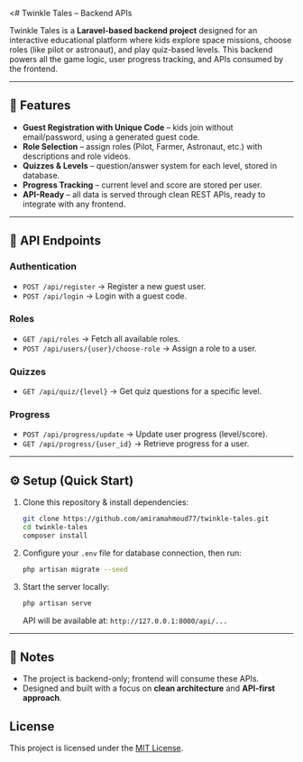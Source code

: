 <# Twinkle Tales – Backend APIs

Twinkle Tales is a **Laravel-based backend project** designed for an interactive educational platform where kids explore space missions, choose roles (like pilot or astronaut), and play quiz-based levels.
This backend powers all the game logic, user progress tracking, and APIs consumed by the frontend.

---

## 🚀 Features

* **Guest Registration with Unique Code** – kids join without email/password, using a generated guest code.
* **Role Selection** – assign roles (Pilot, Farmer, Astronaut, etc.) with descriptions and role videos.
* **Quizzes & Levels** – question/answer system for each level, stored in database.
* **Progress Tracking** – current level and score are stored per user.
* **API-Ready** – all data is served through clean REST APIs, ready to integrate with any frontend.

---

## 📌 API Endpoints

### Authentication

* `POST /api/register` → Register a new guest user.
* `POST /api/login` → Login with a guest code.

### Roles

* `GET /api/roles` → Fetch all available roles.
* `POST /api/users/{user}/choose-role` → Assign a role to a user.

### Quizzes

* `GET /api/quiz/{level}` → Get quiz questions for a specific level.

### Progress

* `POST /api/progress/update` → Update user progress (level/score).
* `GET /api/progress/{user_id}` → Retrieve progress for a user.

---

## ⚙️ Setup (Quick Start)

1. Clone this repository & install dependencies:

   ```bash
   git clone https://github.com/amiramahmoud77/twinkle-tales.git
   cd twinkle-tales
   composer install
   ```

2. Configure your `.env` file for database connection, then run:

   ```bash
   php artisan migrate --seed
   ```

3. Start the server locally:

   ```bash
   php artisan serve
   ```

   API will be available at: `http://127.0.0.1:8000/api/...`

---

## 📝 Notes

* The project is backend-only; frontend will consume these APIs.
* Designed and built with a focus on **clean architecture** and **API-first approach**.
## License

This project is licensed under the [MIT License](https://opensource.org/licenses/MIT).
